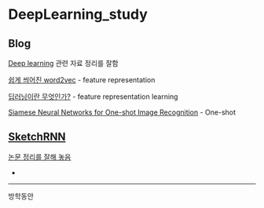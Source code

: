 # DeepLearning_study

## Blog
[Deep learning](https://eehoeskrap.tistory.com/)  관련 자료 정리를 잘함

[쉽게 씌어진 word2vec](https://dreamgonfly.github.io/machine/learning,/natural/language/processing/2017/08/16/word2vec_explained.html) - feature representation

[딥러닝이란 무엇인가?](http://research.sualab.com/introduction/2017/10/10/what-is-deep-learning-2.html) - feature representation learning

[Siamese Neural Networks for One-shot Image Recognition](https://jayhey.github.io/deep%20learning/2018/02/06/saimese_network/) - One-shot 

[SketchRNN](https://yjucho1.github.io/tensorflow/quick-draw/)
-
[논문 정리를 잘해 놓음](https://github.com/Hongiee2/notes)
 
 
-


---
방학동안 
